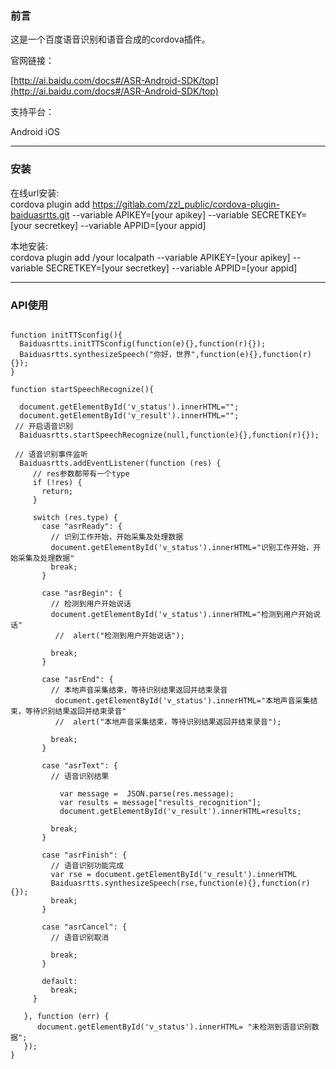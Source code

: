 ###  前言
这是一个百度语音识别和语音合成的cordova插件。 

 
官网链接：  

[http://ai.baidu.com/docs#/ASR-Android-SDK/top](http://ai.baidu.com/docs#/ASR-Android-SDK/top)
 

    
       
       
 
 
支持平台： 

Android
iOS

---
### 安装

在线url安装:  
cordova plugin add
https://gitlab.com/zzl_public/cordova-plugin-baiduasrtts.git --variable APIKEY=[your apikey] --variable SECRETKEY=[your secretkey] --variable APPID=[your appid]

本地安装:  
cordova plugin add /your localpath --variable APIKEY=[your apikey] --variable SECRETKEY=[your secretkey] --variable APPID=[your appid]

---

### API使用 

 
```

function initTTSconfig(){
  Baiduasrtts.initTTSconfig(function(e){},function(r){});
  Baiduasrtts.synthesizeSpeech("你好，世界",function(e){},function(r){});
}

function startSpeechRecognize(){

  document.getElementById('v_status').innerHTML="";
  document.getElementById('v_result').innerHTML="";
 // 开启语音识别
  Baiduasrtts.startSpeechRecognize(null,function(e){},function(r){});

 // 语音识别事件监听
  Baiduasrtts.addEventListener(function (res) {
     // res参数都带有一个type
     if (!res) {
       return;
     }

     switch (res.type) {
       case "asrReady": {
         // 识别工作开始，开始采集及处理数据
         document.getElementById('v_status').innerHTML="识别工作开始，开始采集及处理数据"
         break;
       }

       case "asrBegin": {
         // 检测到用户开始说话
         document.getElementById('v_status').innerHTML="检测到用户开始说话"
          //  alert("检测到用户开始说话");

         break;
       }

       case "asrEnd": {
         // 本地声音采集结束，等待识别结果返回并结束录音
          document.getElementById('v_status').innerHTML="本地声音采集结束，等待识别结果返回并结束录音"
          //  alert("本地声音采集结束，等待识别结果返回并结束录音");

         break;
       }

       case "asrText": {
         // 语音识别结果

           var message =  JSON.parse(res.message);
           var results = message["results_recognition"];
           document.getElementById('v_result').innerHTML=results;

         break;
       }

       case "asrFinish": {
         // 语音识别功能完成
         var rse = document.getElementById('v_result').innerHTML
         Baiduasrtts.synthesizeSpeech(rse,function(e){},function(r){});
         break;
       }

       case "asrCancel": {
         // 语音识别取消

         break;
       }

       default:
         break;
     }

   }, function (err) {
      document.getElementById('v_status').innerHTML= "未检测到语音识别数据";
   });
}
```



